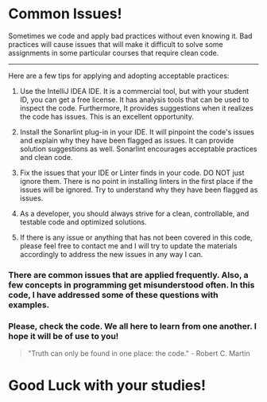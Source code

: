 # Common Issues!

Sometimes we code and apply bad practices without even knowing it. Bad practices will cause issues that will make it difficult to solve some assignments
in some particular courses that require clean code.
____ 
Here are a few tips for applying and adopting acceptable practices:

 1. Use the IntelliJ IDEA IDE. It is a commercial tool, but with your student ID, you can get a free license. It has analysis tools that can be used to inspect the code. Furthermore,
 It provides suggestions when it realizes the code has issues. 
 This is an excellent opportunity.
 
 2. Install the Sonarlint plug-in in your IDE. It will pinpoint the code's issues and explain why they have been flagged as issues. It can provide solution suggestions as well.
 Sonarlint encourages acceptable practices and clean code. 
 
 3. Fix the issues that your IDE or Linter finds in your code. DO NOT just ignore them.
 There is no point in installing linters in the first place if the issues will be ignored. Try to
 understand why they have been flagged as issues.
 
 4. As a developer, you should always strive for a clean, controllable, and testable code and optimized solutions.
 
 5. If there is any issue or anything that has not been covered in this code, please feel free to contact me and I will
 try to update the materials accordingly to address the new issues in any way I can.
 
 ### There are common issues that are applied frequently. Also, a few concepts in programming get misunderstood often. In this code, I have addressed some of these questions with examples.
 ### Please, check the code. We all here to learn from one another. I hope it will be of use to you!
 >"Truth can only be found in one place: the code." - Robert C. Martin
>
 # Good Luck with your studies!
 
 
 
